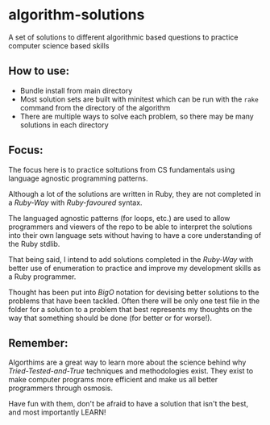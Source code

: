 # algorithm-solutions
A set of solutions to different algorithmic based questions to practice computer science based skills

## How to use:
- Bundle install from main directory
- Most solution sets are built with minitest which can be run with the `rake` command from the directory of the algorithm
- There are multiple ways to solve each problem, so there may be many solutions in each directory

## Focus:
The focus here is to practice soltutions from CS fundamentals using language agnostic programming patterns.

Although a lot of the solutions are written in Ruby, they are not completed in a _Ruby-Way_ with _Ruby-favoured_ syntax.

The languaged agnostic patterns (for loops, etc.) are used to allow programmers and viewers of the repo to be able to interpret the solutions into their own language sets without having to have a core understanding of the Ruby stdlib.

That being said, I intend to add solutions completed in the _Ruby-Way_ with better use of enumeration to practice and improve my development skills as a Ruby programmer.

Thought has been put into _BigO_ notation for devising better solutions to the problems that have been tackled.  Often there will be only one test file in the folder for a solution to a problem that best represents my thoughts on the way that something should be done (for better or for worse!).

## Remember:
Algorthims are a great way to learn more about the science behind why _Tried-Tested-and-True_ techniques and methodologies exist.  They exist to make computer programs more efficient and make us all better programmers through osmosis.

Have fun with them, don't be afraid to have a solution that isn't the best, and most importantly LEARN!

